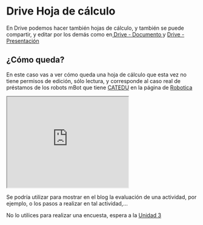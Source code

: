 
# Drive Hoja de cálculo

En Drive podemos hacer también hojas de cálculo, y también se puede compartir, y editar por los demás como en[ Drive - Documento ](drive_documento.html)y [Drive - Presentación](drive_presentacin.html)

## ¿Cómo queda?

En este caso vas a ver cómo queda una hoja de cálculo que esta vez no tiene permisos de edición, sólo lectura, y corresponde al caso real de préstamos de los robots mBot que tiene [CATEDU](http://www.catedu.es/webcatedu/) en la página de [Robotica](http://www.catedu.es/webcatedu/index.php/destacados/149-robotica)

<iframe width="320" height="240" src="https://docs.google.com/spreadsheets/d/15yzExh2rD4XGuK03Jlpt34IDj5-ltorpq3MO17fgh44/pubhtml?gid=0&amp;single=true&amp;widget=true&amp;headers=false"></iframe>

Se podría utilizar para mostrar en el blog la evaluación de una actividad, por ejemplo, o los pasos a realizar en tal actividad,...

No lo utilices para realizar una encuesta, espera a la [Unidad 3](u3_encuestas.html)

